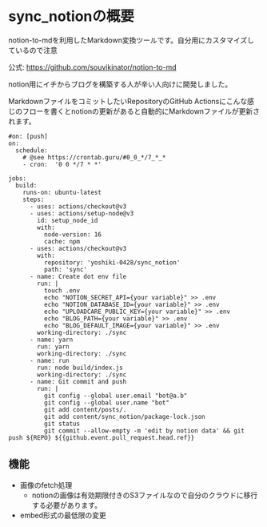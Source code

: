 # sync_notionの概要

notion-to-mdを利用したMarkdown変換ツールです。自分用にカスタマイズしているので注意

公式: https://github.com/souvikinator/notion-to-md

notion用にイチからブログを構築する人が辛い人向けに開発しました。

MarkdownファイルをコミットしたいRepositoryのGitHub Actionsにこんな感じのフローを書くとnotionの更新があると自動的にMarkdownファイルが更新されます。

```
#on: [push]
on:
  schedule:
    # @see https://crontab.guru/#0_0_*/7_*_*
    - cron:  '0 0 */7 * *'

jobs:
  build:
    runs-on: ubuntu-latest
    steps:
      - uses: actions/checkout@v3
      - uses: actions/setup-node@v3
        id: setup_node_id
        with:
          node-version: 16
          cache: npm
      - uses: actions/checkout@v3
        with:
          repository: 'yoshiki-0428/sync_notion'
          path: 'sync'
      - name: Create dot env file
        run: |
          touch .env
          echo "NOTION_SECRET_API={your variable}" >> .env
          echo "NOTION_DATABASE_ID={your variable}" >> .env
          echo "UPLOADCARE_PUBLIC_KEY={your variable}" >> .env
          echo "BLOG_PATH={your variable}" >> .env
          echo "BLOG_DEFAULT_IMAGE={your variable}" >> .env
        working-directory: ./sync
      - name: yarn
        run: yarn
        working-directory: ./sync
      - name: run
        run: node build/index.js
        working-directory: ./sync
      - name: Git commit and push
        run: |
          git config --global user.email "bot@a.b"
          git config --global user.name "bot"
          git add content/posts/.
          git add content/sync_notion/package-lock.json
          git status
          git commit --allow-empty -m 'edit by notion data' && git push ${REPO} ${{github.event.pull_request.head.ref}}
```

## 機能

- 画像のfetch処理
  - notionの画像は有効期限付きのS3ファイルなので自分のクラウドに移行する必要があります。
- embed形式の最低限の変更
